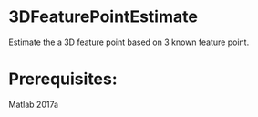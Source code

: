 # 3DFeaturePointEstimate
  Estimate the a 3D feature point based on 3 known feature point.
# Prerequisites:
  Matlab 2017a
